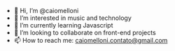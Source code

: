 - 👋 Hi, I’m @caiomelloni
- 👀 I’m interested in music and technology
- 🌱 I’m currently learning Javascript
- 💞️ I’m looking to collaborate on front-end projects
- 📫 How to reach me: caiomelloni.contato@gmail.com

